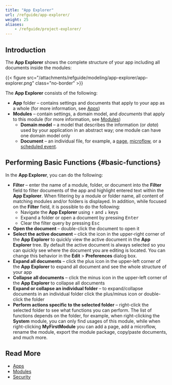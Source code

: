 ```yaml
---
title: "App Explorer"
url: /refguide/app-explorer/
weight: 25
aliases:
    - /refguide/project-explorer/
---
```


## Introduction

The **App Explorer** shows the complete structure of your app including all documents inside the modules:

{{< figure src="/attachments/refguide/modeling/app-explorer/app-explorer.png" class="no-border" >}}

The **App Explorer** consists of the following:

* **App** folder – contains settings and documents that apply to your app as a whole (for more information, see [Apps](/refguide/app/))
* **Modules** – contain settings, a domain model, and *documents* that apply to this module (for more information, see [Modules](/refguide/modules/)) 
    * **Domain model** – a model that describes the information (or *data*) used by your application in an abstract way; one module can have one domain model only 
    * **Document** – an individual file, for example, a [page](/refguide/pages/), [microflow](/refguide/microflows/), or a [scheduled event](/refguide/scheduled-events/). 

## Performing Basic Functions {#basic-functions}

In the **App Explorer**, you can do the following:

* **Filter** – enter the name of a module, folder, or document into the **Filter** field to filter documents of the app and highlight entered text within the **App Explorer**. When filtering by a module or folder name, all content of matching modules and/or folders is displayed. In addition, while focused on the **Filter** field, it is possible to do the following:
    * Navigate the **App Explorer** using <kbd>↑</kbd> and <kbd>↓</kbd> keys 
    * Expand a folder or open a document by pressing <kbd>Enter</kbd> 
    * Clear the filter query by pressing <kbd>Esc</kbd>
* **Open the document** – double-click the document to open it
* **Select the active document** – click the icon in the upper-right corner of the **App Explorer** to quickly view the active document in the **App Explorer** tree. By default the active document is always selected so you can quickly see where the document you are editing is located. You can change this behavior in the **Edit** > **Preferences** dialog box.
* **Expand all documents** – click the plus icon in the upper-left corner of the **App Explorer** to expand all document and see the whole structure of your app
* **Collapse all documents** – click the minus icon in the upper-left corner of the **App Explorer** to collapse all documents
* **Expand or collapse an individual folder** – to expand/collapse documents in an individual folder click the plus/minus icon or double-click the folder 
* **Perform actions specific to the selected folder** – right-click the selected folder to see what functions you can perform. The list of functions depends on the folder, for example, when right-clicking the **System** module, you can only find usages of this module, while when right-clicking **MyFirstModule** you can add a page, add a microflow, rename the module, export the module package, copy/paste documents, and much more.

## Read More

* [Apps](/refguide/app/)
* [Modules](/refguide/modules/)
* [Security](/refguide/security/)
